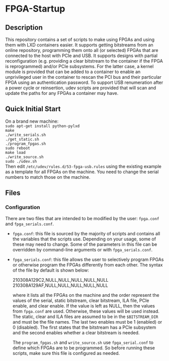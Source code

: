 # FPGA-Startup

## Description
This repository contains a set of scripts to make using FPGAs and using them with LXD containers easier. It supports getting bitstreams from an online repository, programming them onto all (or selected) FPGAs that are connected to the host with PCIe and USB. It supports designs with partial reconfiguration (e.g. providing a clear bitstream to the container if the FPGA is reprogrammed) and/or PCIe subsystems. For the latter case, a kernel module is provided that can be added to a container to enable an unprivileged user in the container to rescan the PCI bus and their particular FPGA using an authentication password. To support USB renumeration after a power cycle or reinsertion, udev scripts are provided that will scan and update the paths for any FPGAs a container may have.

## Quick Initial Start
On a brand new machine:  
``sudo apt-get install python-pylxd``  
``make``  
``./write_serials.sh``  
``./get_static.sh``  
``./program_fpgas.sh``  
``sudo reboot``  
``make load``  
``./write_source.sh``  
``sudo ./udev.sh``  
Then edit ``/etc/udev/rules.d/53-fpga-usb.rules`` using the existing example as a template for all FPGAs on the machine. You need to change the serial numbers to match those on the machine.

## Files

### Configuration
There are two files that are intended to be modified by the user: ``fpga.conf`` and ``fpga_serials.conf``.
* ``fpga.conf``: this file is sourced by the majority of scripts and contains all the variables that the scripts use. Depending on your usage, some of these may need to change. Some of the parameters in this file can be overridden by command-line arguments or with ``fpga_serials.conf``. 
* ``fpga_serials.conf``: this file allows the user to selectively program FPGAs or otherwise program the FPGAs differently from each other. The syntax of the file by default is shown below:

  210308A129C2,NULL,NULL,NULL,NULL,NULL  
  210308A129AF,NULL,NULL,NULL,NULL,NULL

  where it lists all the FPGAs on the machine and the order represent the values of the serial, static bitstream, clear bitstream, ILA file, PCIe enable, and clear enable. If the value is left as NULL, then the values from ``fpga.conf`` are used. Otherwise, these values will be used instead. The static, clear and ILA files are assumed to be in the ``$BITSTREAM_DIR`` and must be the file names. The last two enables must be 1 (enabled) or 0 (disabled). The first states that the bitstream has a PCIe subsystem and the second enables whether a clear bitstream is needed.
  
  The ``program_fpgas.sh`` and ``write_source.sh`` use ``fpga_serial.conf`` to define which FPGAs are to be programmed. So before running these scripts, make sure this file is configured as needed.
